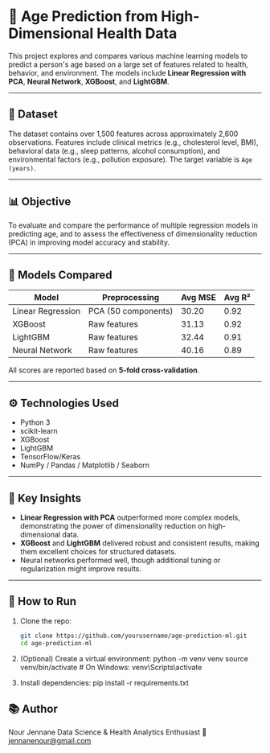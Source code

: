 # 🧠 Age Prediction from High-Dimensional Health Data

This project explores and compares various machine learning models to predict a person's age based on a large set of features related to health, behavior, and environment. The models include **Linear Regression with PCA**, **Neural Network**, **XGBoost**, and **LightGBM**.

---

## 📁 Dataset

The dataset contains over 1,500 features across approximately 2,600 observations. Features include clinical metrics (e.g., cholesterol level, BMI), behavioral data (e.g., sleep patterns, alcohol consumption), and environmental factors (e.g., pollution exposure). The target variable is `Age (years)`.

---

## 📊 Objective

To evaluate and compare the performance of multiple regression models in predicting age, and to assess the effectiveness of dimensionality reduction (PCA) in improving model accuracy and stability.

---

## 🧪 Models Compared

| Model                  | Preprocessing       | Avg MSE | Avg R² |
|------------------------|---------------------|---------|--------|
| Linear Regression      | PCA (50 components) | 30.20   | 0.92   |
| XGBoost                | Raw features        | 31.13   | 0.92   |
| LightGBM               | Raw features        | 32.44   | 0.91   |
| Neural Network         | Raw features        | 40.16   | 0.89   |

All scores are reported based on **5-fold cross-validation**.

---

## ⚙️ Technologies Used

- Python 3
- scikit-learn
- XGBoost
- LightGBM
- TensorFlow/Keras
- NumPy / Pandas / Matplotlib / Seaborn

---

## 🧠 Key Insights

- **Linear Regression with PCA** outperformed more complex models, demonstrating the power of dimensionality reduction on high-dimensional data.
- **XGBoost** and **LightGBM** delivered robust and consistent results, making them excellent choices for structured datasets.
- Neural networks performed well, though additional tuning or regularization might improve results.

---

## 📌 How to Run

1. Clone the repo:
   ```bash
   git clone https://github.com/yourusername/age-prediction-ml.git
   cd age-prediction-ml
2. (Optional) Create a virtual environment:
   python -m venv venv
source venv/bin/activate  # On Windows: venv\Scripts\activate

3. Install dependencies:
   pip install -r requirements.txt

## 📚 Author

Nour Jennane
Data Science & Health Analytics Enthusiast
📧 jennanenour@gmail.com
